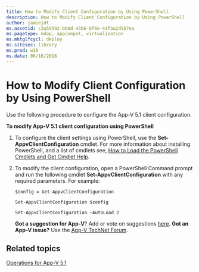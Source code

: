 ```yaml
---
title: How to Modify Client Configuration by Using PowerShell
description: How to Modify Client Configuration by Using PowerShell
author: jamiejdt
ms.assetid: c3a59592-bb0d-43b6-8f4e-44f3a2d5b7ea
ms.pagetype: mdop, appcompat, virtualization
ms.mktglfcycl: deploy
ms.sitesec: library
ms.prod: w10
ms.date: 06/16/2016
---
```



# How to Modify Client Configuration by Using PowerShell


Use the following procedure to configure the App-V 5.1 client configuration.

**To modify App-V 5.1 client configuration using PowerShell**

1.  To configure the client settings using PowerShell, use the **Set-AppvClientConfiguration** cmdlet. For more information about installing PowerShell, and a list of cmdlets see, [How to Load the PowerShell Cmdlets and Get Cmdlet Help](how-to-load-the-powershell-cmdlets-and-get-cmdlet-help-51.md).

2.  To modify the client configuration, open a PowerShell Command prompt and run the following cmdlet **Set-AppvClientConfiguration** with any required parameters. For example:

    `$config = Get-AppvClientConfiguration`

    `Set-AppvClientConfiguration $config`

    `Set-AppvClientConfiguration –AutoLoad 2`

    **Got a suggestion for App-V**? Add or vote on suggestions [here](http://appv.uservoice.com/forums/280448-microsoft-application-virtualization). **Got an App-V issue?** Use the [App-V TechNet Forum](https://social.technet.microsoft.com/Forums/home?forum=mdopappv).

## Related topics


[Operations for App-V 5.1](operations-for-app-v-51.md)

 

 





